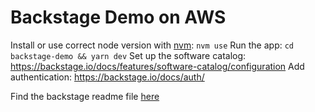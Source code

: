 # Backstage Demo on AWS

Install or use correct node version with [nvm](https://github.com/nvm-sh/nvm): `nvm use`
Run the app: `cd backstage-demo && yarn dev`
Set up the software catalog: https://backstage.io/docs/features/software-catalog/configuration
Add authentication: https://backstage.io/docs/auth/

Find the backstage readme file [here](./backstage-demo/README.md)
